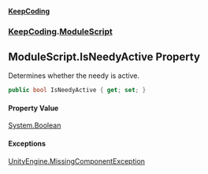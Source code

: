 #### [KeepCoding](index.md 'index')
### [KeepCoding](KeepCoding.md 'KeepCoding').[ModuleScript](KeepCoding_ModuleScript.md 'KeepCoding.ModuleScript')
## ModuleScript.IsNeedyActive Property
Determines whether the needy is active.  
```csharp
public bool IsNeedyActive { get; set; }
```
#### Property Value
[System.Boolean](https://docs.microsoft.com/en-us/dotnet/api/System.Boolean 'System.Boolean')
#### Exceptions
[UnityEngine.MissingComponentException](https://docs.microsoft.com/en-us/dotnet/api/UnityEngine.MissingComponentException 'UnityEngine.MissingComponentException')  
